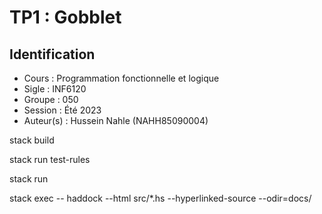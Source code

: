 # TP1 : Gobblet

## Identification

- Cours      : Programmation fonctionnelle et logique
- Sigle      : INF6120
- Groupe     : 050
- Session    : Été 2023
- Auteur(s)  : Hussein Nahle (NAHH85090004)

stack build

stack run test-rules

stack run

stack exec -- haddock --html src/*.hs --hyperlinked-source --odir=docs/
